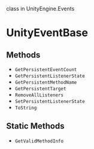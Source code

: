class in UnityEngine.Events
# UnityEventBase

## Methods
- `GetPersistentEventCount`
- `GetPersistentListenerState`
- `GetPersistentMethodName`
- `GetPersistentTarget`
- `RemoveAllListeners`
- `SetPersistentListenerState`
- `ToString`
## Static Methods
- `GetValidMethodInfo`
